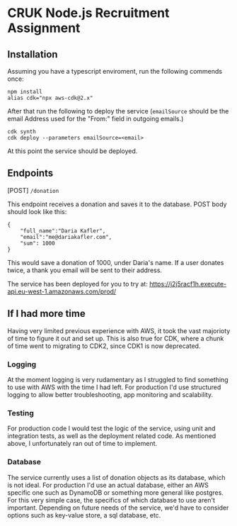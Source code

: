 # CRUK Node.js Recruitment Assignment

## Installation 
Assuming you have a typescript enviroment, run the following commends once:

```
npm install
alias cdk="npx aws-cdk@2.x"
```

After that run the following to deploy the service (`emailSource` should be the email Address used for the "From:" field in outgoing emails.)
```
cdk synth
cdk deploy --parameters emailSource=<email>
```

At this point the service should be deployed.

## Endpoints
[POST] `/donation`

This endpoint receives a donation and saves it to the database.
POST body should look like this:
```
{
    "full_name":"Daria Kafler",
    "email":"me@dariakafler.com",
    "sum": 1000
}
```
This would save a donation of 1000, under Daria's name. If a user donates twice, a thank you email will be sent to their address.

The service has been deployed for you to try at: https://j2j5racf1h.execute-api.eu-west-1.amazonaws.com/prod/

## If I had more time
Having very limited previous experience with AWS, it took the vast majorioty of time to figure it out and set up. This is also true for CDK, where a chunk of time went to migrating to CDK2, since CDK1 is now deprecated. 

### Logging
At the moment logging is very rudamentary as I struggled to find something to use with AWS with the time I had left. For production I'd use structured logging to allow better troubleshooting, app monitoring and scalability.

### Testing
For production code I would test the logic of the service, using unit and integration tests, as well as the deployment related code. As mentioned above, I unfortunately ran out of time to implement.

### Database
The service currently uses a list of donation objects as its database, which is not ideal. For production I'd use an actual database, either an AWS specific one such as DynamoDB or something more general like postgres. For this very simple case, the specifics of which database to use aren't important. Depending on future needs of the service, we'd have to consider options such as key-value store, a sql database, etc.

